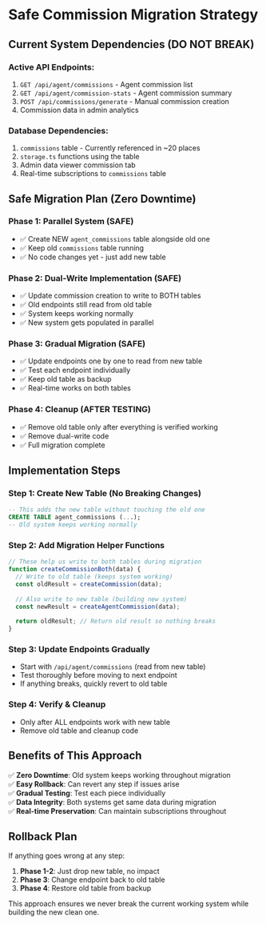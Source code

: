 # Safe Commission Migration Strategy

## Current System Dependencies (DO NOT BREAK)

### Active API Endpoints:
1. `GET /api/agent/commissions` - Agent commission list
2. `GET /api/agent/commission-stats` - Agent commission summary  
3. `POST /api/commissions/generate` - Manual commission creation
4. Commission data in admin analytics

### Database Dependencies:
1. `commissions` table - Currently referenced in ~20 places
2. `storage.ts` functions using the table
3. Admin data viewer commission tab
4. Real-time subscriptions to `commissions` table

## Safe Migration Plan (Zero Downtime)

### Phase 1: Parallel System (SAFE)
- ✅ Create NEW `agent_commissions` table alongside old one
- ✅ Keep old `commissions` table running  
- ✅ No code changes yet - just add new table

### Phase 2: Dual-Write Implementation (SAFE)
- ✅ Update commission creation to write to BOTH tables
- ✅ Old endpoints still read from old table
- ✅ System keeps working normally
- ✅ New system gets populated in parallel

### Phase 3: Gradual Migration (SAFE)
- ✅ Update endpoints one by one to read from new table
- ✅ Test each endpoint individually  
- ✅ Keep old table as backup
- ✅ Real-time works on both tables

### Phase 4: Cleanup (AFTER TESTING)
- ✅ Remove old table only after everything is verified working
- ✅ Remove dual-write code
- ✅ Full migration complete

## Implementation Steps

### Step 1: Create New Table (No Breaking Changes)
```sql
-- This adds the new table without touching the old one
CREATE TABLE agent_commissions (...);
-- Old system keeps working normally
```

### Step 2: Add Migration Helper Functions 
```typescript
// These help us write to both tables during migration
function createCommissionBoth(data) {
  // Write to old table (keeps system working)
  const oldResult = createCommission(data);
  
  // Also write to new table (building new system)  
  const newResult = createAgentCommission(data);
  
  return oldResult; // Return old result so nothing breaks
}
```

### Step 3: Update Endpoints Gradually
- Start with `/api/agent/commissions` (read from new table)
- Test thoroughly before moving to next endpoint
- If anything breaks, quickly revert to old table

### Step 4: Verify & Cleanup
- Only after ALL endpoints work with new table
- Remove old table and cleanup code

## Benefits of This Approach

✅ **Zero Downtime**: Old system keeps working throughout migration  
✅ **Easy Rollback**: Can revert any step if issues arise  
✅ **Gradual Testing**: Test each piece individually  
✅ **Data Integrity**: Both systems get same data during migration  
✅ **Real-time Preservation**: Can maintain subscriptions throughout  

## Rollback Plan

If anything goes wrong at any step:
1. **Phase 1-2**: Just drop new table, no impact
2. **Phase 3**: Change endpoint back to old table  
3. **Phase 4**: Restore old table from backup

This approach ensures we never break the current working system while building the new clean one.